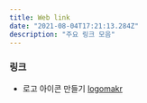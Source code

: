 ```yaml
---
title: Web link
date: "2021-08-04T17:21:13.284Z"
description: "주요 링크 모음"
---
```


### 링크

- 로고 아이콘 만들기
[logomakr](https://logomakr.com/)


